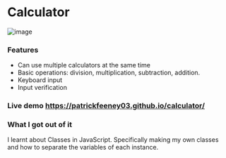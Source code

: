 # Calculator
![image](https://github.com/patrickfeeney03/calculator/assets/20804021/4d42533e-e300-43ee-a014-80928fb88d56)
### Features
- Can use multiple calculators at the same time
- Basic operations: division, multiplication, subtraction, addition.
- Keyboard input
- Input verification

### Live demo https://patrickfeeney03.github.io/calculator/

### What I got out of it
I learnt about Classes in JavaScript. Specifically making my own classes and how to separate the variables of each instance.
